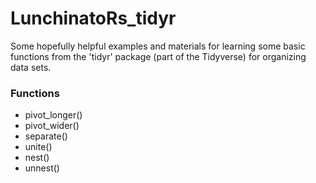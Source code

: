 # LunchinatoRs_tidyr

Some hopefully helpful examples and materials for learning some basic functions from the 'tidyr' package (part of the Tidyverse) for organizing data sets. 

### Functions
- pivot_longer()
- pivot_wider()
- separate()
- unite()
- nest()
- unnest()
